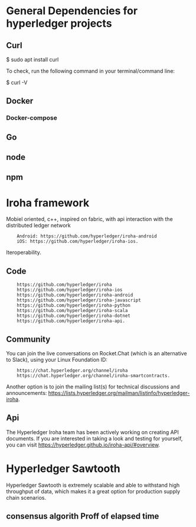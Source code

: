 # General Dependencies for hyperledger projects

## Curl 

$ sudo apt install curl

To check, run the following command in your terminal/command line:

$ curl -V

## Docker
### Docker-compose
## Go
## node
## npm 

# Iroha framework 
Mobiel oriented, c++, inspired on fabric, with api interaction with the distributed ledger network

        Android: https://github.com/hyperledger/iroha-android
        iOS: https://github.com/hyperledger/iroha-ios.

Iteroperability. 

## Code
        https://github.com/hyperledger/iroha
        https://github.com/hyperledger/iroha-ios
        https://github.com/hyperledger/iroha-android
        https://github.com/hyperledger/iroha-javascript
        https://github.com/hyperledger/iroha-python
        https://github.com/hyperledger/iroha-scala
        https://github.com/hyperledger/iroha-dotnet
        https://github.com/hyperledger/iroha-api.

## Community 
You can join the live conversations on Rocket.Chat (which is an alternative to Slack), using your Linux Foundation ID:

        https://chat.hyperledger.org/channel/iroha
        https://chat.hyperledger.org/channel/iroha-smartcontracts.

Another option is to join the mailing list(s) for technical discussions and announcements: https://lists.hyperledger.org/mailman/listinfo/hyperledger-iroha.

## Api 
The Hyperledger Iroha team has been actively working on creating API documents. If you are interested in taking a look and testing for yourself, you can visit https://hyperledger.github.io/iroha-api/#overview.

# Hyperledger Sawtooth
Hyperledger Sawtooth is extremely scalable and able to withstand high throughput of data, which makes it a great option for production supply chain scenarios.
## consensus algorith Proff of elapsed time 
